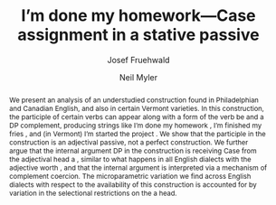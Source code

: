 ---
abstract: "We present an analysis of an understudied construction found in Philadelphian\
  \ and Canadian English, and also in certain Vermont varieties. In this construction,\
  \ the participle of certain verbs can appear along with a form of the verb be and\
  \ a DP complement, producing strings like I\u2019m done my homework , I\u2019m finished\
  \ my fries , and (in Vermont) I\u2019m started the project . We show that the participle\
  \ in the construction is an adjectival passive, not a perfect construction. We further\
  \ argue that the internal argument DP in the construction is receiving Case from\
  \ the adjectival head a , similar to what happens in all English dialects with the\
  \ adjective worth , and that the internal argument is interpreted via a mechanism\
  \ of complement coercion. The microparametric variation we find across English dialects\
  \ with respect to the availability of this construction is accounted for by variation\
  \ in the selectional restrictions on the a head."
author:
- Josef Fruehwald
- Neil Myler
category: paper
doi: 10.1075/lv.15.2.01fru
journal: ''
layout: publication
number: '2'
p_url: http://www.jbe-platform.com/content/journals/10.1075/lv.15.2.01fru
pages: 141--168
published: Linguistic Variation
title: "I\u2019m done my homework\u2014Case assignment in a stative passive"
volume: '15'
year: '2015'
---